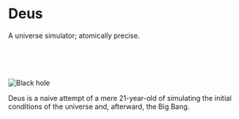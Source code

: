 # Deus

A universe simulator; atomically precise.

<br />
<br />
<br />

![Black hole](https://github.com/user-attachments/assets/60bce910-a258-494d-902e-f2b8ca6df7cb)

Deus is a naive attempt of a mere 21-year-old of simulating the initial conditions of the universe and, afterward, the Big Bang.
